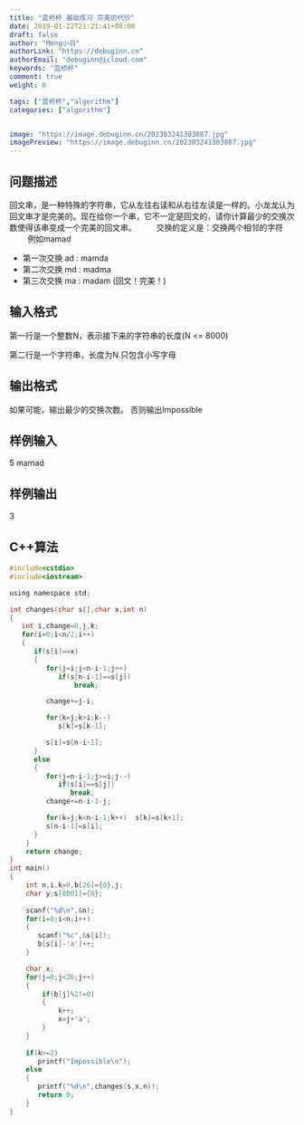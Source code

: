 ```yaml
---
title: "蓝桥杯 基础练习 完美的代价"
date: 2019-01-22T21:21:41+08:00
draft: false
author: "Meng小羽"
authorLink: "https://debuginn.cn"
authorEmail: "debuginn@icloud.com"
keywords: "蓝桥杯"
comment: true
weight: 0

tags: ["蓝桥杯","algorithm"]
categories: ["algorithm"]


image: "https://image.debuginn.cn/202303241303887.jpg"
imagePreview: "https://image.debuginn.cn/202303241303887.jpg"
---
```


## 问题描述　　

回文串，是一种特殊的字符串，它从左往右读和从右往左读是一样的。小龙龙认为回文串才是完美的。现在给你一个串，它不一定是回文的，请你计算最少的交换次数使得该串变成一个完美的回文串。
　　
交换的定义是：交换两个相邻的字符
　　
例如mamad
　　
- 第一次交换 ad : mamda 
- 第二次交换 md : madma 
- 第三次交换 ma : madam (回文！完美！)

## 输入格式　　

第一行是一个整数N，表示接下来的字符串的长度(N <= 8000)

第二行是一个字符串，长度为N.只包含小写字母

## 输出格式　　

如果可能，输出最少的交换次数。 否则输出Impossible

## 样例输入

5
mamad

## 样例输出

3

## C++算法

```c
#include<cstdio> 
#include<iostream> 

using namespace std; 

int changes(char s[],char x,int n) 
{ 
   int i,change=0,j,k; 
   for(i=0;i<n/2;i++) 
   { 
      if(s[i]==x) 
      { 
         for(j=i;j<n-i-1;j++) 
            if(s[n-i-1]==s[j]) 
                break; 

         change+=j-i; 

         for(k=j;k>i;k--) 
            s[k]=s[k-1]; 

         s[i]=s[n-i-1]; 
      } 
      else 
      { 
         for(j=n-i-1;j>=i;j--) 
            if(s[i]==s[j]) 
               break; 
         change+=n-i-1-j; 

         for(k=j;k<n-i-1;k++)  s[k]=s[k+1]; 
         s[n-i-1]=s[i]; 
      } 
    } 
    return change; 
} 
int main() 
{ 
    int n,i,k=0,b[26]={0},j; 
    char y,s[8001]={0}; 
     
    scanf("%d\n",&n); 
    for(i=0;i<n;i++) 
    { 
       scanf("%c",&s[i]); 
       b[s[i]-'a']++; 
    } 

    char x; 
    for(j=0;j<26;j++) 
    { 
        if(b[j]%2!=0) 
        { 
            k++; 
            x=j+'a'; 
        } 
    } 
     
    if(k>=2) 
       printf("Impossible\n"); 
    else 
    { 
       printf("%d\n",changes(s,x,n)); 
       return 0; 
    } 
}
```
